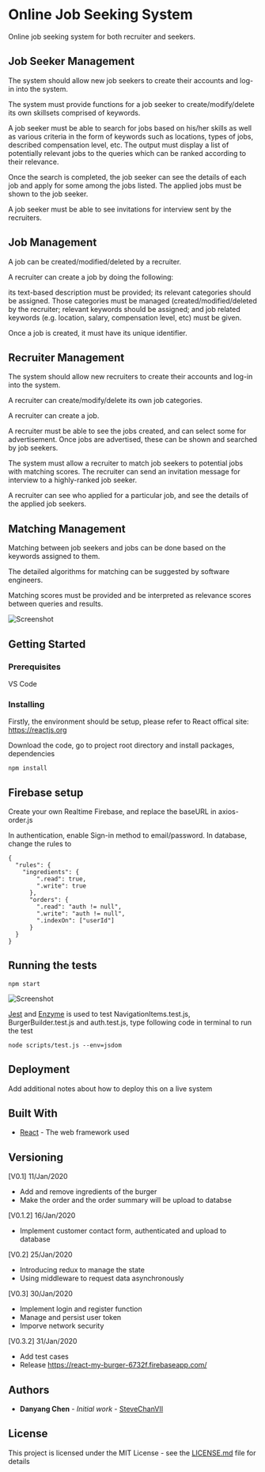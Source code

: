 # Online Job Seeking System

Online job seeking system for both recruiter and seekers.

## Job Seeker Management
The system should allow new job seekers to create their accounts and log-in into the system.

The system must provide functions for a job seeker to create/modify/delete its own skillsets
comprised of keywords.

A job seeker must be able to search for jobs based on his/her skills as well as various criteria in the
form of keywords such as locations, types of jobs, described compensation level, etc. The output must display a list of potentially relevant jobs to the queries which can be ranked according to their relevance.

Once the search is completed, the job seeker can see the details of each job and apply for some among the jobs listed. The applied jobs must be shown to the job seeker.

A job seeker must be able to see invitations for interview sent by the recruiters.

## Job Management
A job can be created/modified/deleted by a recruiter.

A recruiter can create a job by doing the following:

its text-based description must be provided;
its relevant categories should be assigned. Those categories must be managed (created/modified/deleted by the recruiter; relevant keywords should be assigned; and job related keywords (e.g. location, salary, compensation level, etc) must be given.

Once a job is created, it must have its unique identifier.

## Recruiter Management
The system should allow new recruiters to create their accounts and log-in into the system.

A recruiter can create/modify/delete its own job categories.

A recruiter can create a job.

A recruiter must be able to see the jobs created, and can select some for advertisement. Once jobs are
advertised, these can be shown and searched by job seekers.

The system must allow a recruiter to match job seekers to potential jobs with matching scores. The
recruiter can send an invitation message for interview to a highly-ranked job seeker.

A recruiter can see who applied for a particular job, and see the details of the applied job seekers.

## Matching Management
Matching between job seekers and jobs can be done based on the keywords assigned to them.

The detailed algorithms for matching can be suggested by software engineers.

Matching scores must be provided and be interpreted as relevance scores between queries and results.


![Screenshot](/src/assets/burger_app_1.png)

## Getting Started

### Prerequisites

VS Code

### Installing

Firstly, the environment should be setup, please refer to React offical site: https://reactjs.org

Download the code, go to project root directory and install packages, dependencies
```
npm install
```

## Firebase setup
Create your own Realtime Firebase, and replace the baseURL in axios-order.js

In authentication, enable Sign-in method to email/password. 
In database, change the rules to
```
{
  "rules": {
    "ingredients": {
        ".read": true,
        ".write": true
      },
      "orders": {
        ".read": "auth != null",
        ".write": "auth != null",
        ".indexOn": ["userId"]
      }
  }
}
```


## Running the tests
```
npm start
```
![Screenshot](/src/assets/burger_app_2.png)

[Jest](https://jestjs.io/docs/en/getting-started) and [Enzyme](https://airbnb.io/enzyme/docs/api/) is used to test NavigationItems.test.js, BurgerBuilder.test.js and auth.test.js, type following code in terminal to run the test
```
node scripts/test.js --env=jsdom
```

## Deployment

Add additional notes about how to deploy this on a live system

## Built With

* [React](https://reactjs.org/) - The web framework used


## Versioning

[V0.1] 11/Jan/2020
* Add and remove ingredients of the burger
* Make the order and the order summary will be upload to databse

[V0.1.2] 16/Jan/2020
* Implement customer contact form, authenticated and upload to database

[V0.2] 25/Jan/2020
* Introducing redux to manage the state
* Using middleware to request data asynchronously

[V0.3] 30/Jan/2020
* Implement login and register function
* Manage and persist user token
* Imporve network security

[V0.3.2] 31/Jan/2020
* Add test cases
* Release https://react-my-burger-6732f.firebaseapp.com/

## Authors

* **Danyang Chen** - *Initial work* - [SteveChanVII](https://github.com/stevechanvii/)

## License

This project is licensed under the MIT License - see the [LICENSE.md](LICENSE.md) file for details

